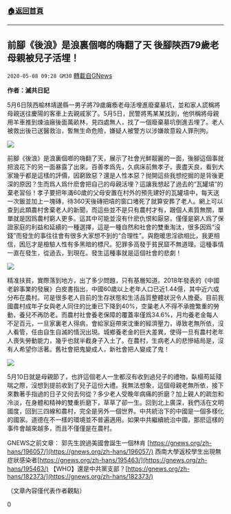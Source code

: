 ###  [:house:返回首頁](https://github.com/ourhimalayas/txt)
---

## 前腳《後浪》是浪裏個啷的嗨翻了天 後腳陝西79歲老母親被兒子活埋！
`2020-05-08 09:28 GM30` [轉載自GNews](https://gnews.org/zh-hant/197427/)

**作者：滅共日記**

5月6日陝西榆林靖邊縣一男子將79歲癱瘓老母活埋進廢棄墓坑，並和家人謊稱將母親送往慶陽的客車上去親戚家了。5月5日，民警將馬某某找到，他供稱將母親用羊車推到煉油廠後面萬畝林，見四處無人，找了一個廢棄墓坑倒進去埋了。老人被救出後已送醫救治，暫無生命危險，嫌疑人被警方以涉嫌故意殺人罪刑拘。

![](https://s3.amazonaws.com/gnews-media-offload/wp-content/uploads/2020/05/08092141/1-61.jpg)

前腳《後浪》是浪裏個啷的嗨翻了天，展示了社會光鮮靓麗的一面，後腳這個事就把浪花下的另一面暴露了出來。百善孝爲先，久病床前無孝子，喪盡天良，看到大家幾乎都是這樣的評價，因窮致惡？還是人性本惡？抛開這些我想挖掘的是背後更深的原因？生而爲人爲什麽會把自己的母親活埋？這讓我想起了過去的“瓦罐墳”的棄老習俗！孝子要把年滿60歲的父母安置在村外的預先建好的瓦罐墳中，每天送一次飯並加上一塊磚，待360天後磚把墳的窗口堵死了就算安葬了老人。網上可以查到此類農村舍棄老人的新聞，而這些並不是只有農村才有，跟個人素質無關，單單就是因爲農村窮人更多。這其中可能並沒有什麽仇恨和厭惡，僅僅是窮人爲了保證家庭的利益和延續的一種選擇，這是一種自然和社會的雙重淘汰，很多因爲“沒錢”而發生的事往往會有很多大家想不到的“合理性”。與飽暖思淫欲相比，我更相信，困厄才是檢驗人性有多黑暗的標尺。犯罪多高發于貧民窟不無道理。這種事情一直在發生，從過去，到現在。發生這種事就是這個社會的悲劇！

![](https://s3.amazonaws.com/gnews-media-offload/wp-content/uploads/2020/05/08092205/2-46.jpg)

精准扶貧，實際落到地方，出了多少問題，只有基層知道。2018年發表的《中國老齡事業的發展》白皮書指出，中國60歲以上老年人口已近1.44億，其中近六成分布在農村。可是很多老人目前的生存狀態和生活品質整體狀況令人擔憂。目前我國農村成年子女與老人同住的比重已下降到40%，空巢老人不得不承擔繁重的勞動，養兒不再防老。而農村社會養老保障的覆蓋率僅爲34.6%，月均養老金每人不足百元，一旦家裏老人得病，會給家庭帶來沈重的經濟壓力，導致老無所依，沒人看管，任由自生自滅的情況出現。城鄉養老金的巨大差異，使得一旦有農村老年人喪失勞動能力，幾乎也就半截身子入土了。在農村，生病老人的悲慘結局是，沒有人希望你活著。舊社會把鬼變成人，新社會把人變成了鬼！

![](https://s3.amazonaws.com/gnews-media-offload/wp-content/uploads/2020/05/08092232/3-38.jpg)

5月10日就是母親節了，也許這個老人一生都沒有收到過兒子的禮物，臥榻苟延殘喘之際，沒想到提前收到了兒子這份大禮。我無法想象，這個母親老無所依，接下來數著手指過的日子又何去何從？多少老人受晚年病痛的折磨？加上親人的疏忽和冷淡，在身體和精神的雙重折磨下，草草了卻一生。回到北上廣深，我們活在文明國度，回到三四線和農村，完全是另外一個世界。中共統治下的中國是一個多樣化的國家。道德在不一樣的環境並不普遍適用。如果中共繼續統治中國，那麽這樣的事件會越來越多，而且不僅僅是在農村。

GNEWS之前文章：
郭先生說過美國會誕生一個林肯 [https://gnews.org/zh-hans/196057/](https://gnews.org/zh-hans/196057/)
西南大學返校學生出現無症狀感染者[https://gnews.org/zh-hans/195463/](https://gnews.org/zh-hans/195463/)
【WHO】還是中共黨支部？[https://gnews.org/zh-hans/182373/](https://gnews.org/zh-hans/182373/)

（文章內容僅代表作者觀點）

0
